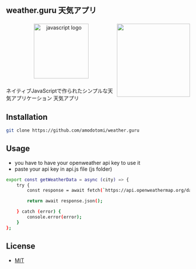 <h2 align="left">weather.guru 天気アプリ</h2>

###

<img align="right" height="200" src="https://media.tenor.com/uQpOKELqUqoAAAAS/sangatsu-no-lion-3gatsu-no-lion.gif"  />

###

<div align="center">
  <img src="https://cdn.jsdelivr.net/gh/devicons/devicon/icons/javascript/javascript-original.svg" height="150" alt="javascript logo"  />
</div>

###

ネイティブJavaScriptで作られたシンプルな天気アプリケーション 天気アプリ

## Installation

```bash
git clone https://github.com/amodotomi/weather.guru
```

## Usage
- you have to have your openweather api key to use it
- paste your api key in api.js file (js folder)

```bash
export const getWeatherData = async (city) => {
    try {
        const response = await fetch(`https://api.openweathermap.org/data/2.5/weather?q=${city}&appid=633f3f4df62e35d09ia55b1148165&lang=en&units=metric`);      // example api key (have to be your openweather api key | API キーの例 (openweather である必要があります)

        return await response.json();

    } catch (error) {
        console.error(error);
    }
};
```

## License

- [MIT](https://choosealicense.com/licenses/mit/)
